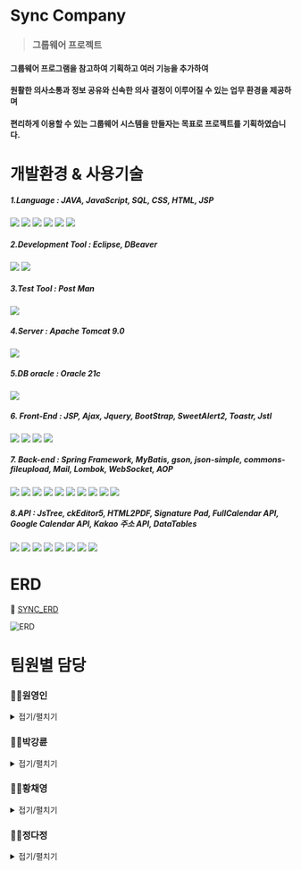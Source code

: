 # Sync Company
> ### 그룹웨어 프로젝트
 #### 그룹웨어 프로그램을 참고하여 기획하고 여러 기능을 추가하여
 #### 원활한 의사소통과 정보 공유와 신속한 의사 결정이 이루어질 수 있는 업무 환경을 제공하며
 
#### 편리하게 이용할 수 있는 그룹웨어 시스템을 만들자는 목표로 프로젝트를 기획하였습니다.



# 개발환경 & 사용기술

##### *1.Language* : JAVA, JavaScript, SQL, CSS, HTML, JSP
![](https://img.shields.io/badge/Java-ED8B00?style=for-the-badge&logo=openjdk&logoColor=white)
![](https://img.shields.io/badge/JavaScript-F7DF1E?style=for-the-badge&logo=JavaScript&logoColor=white)
<img src="https://img.shields.io/badge/sql-5294E2?style=for-the-badge&logo&logo=sql&logoColor=white"/>
<img src="https://img.shields.io/badge/CSS3-1572B6?style=for-the-badge&logo=CSS3&logoColor=white">
<img src="https://img.shields.io/badge/HTML5-E34F26?style=for-the-badge&logo=HTML5&logoColor=white">
<img src="https://img.shields.io/badge/jsp-4A154B?style=for-the-badge&logo&logo=jsp&logoColor=white"/>

##### *2.Development Tool* : Eclipse, DBeaver
![](https://img.shields.io/badge/Eclipse-2C2255?style=for-the-badge&logo=eclipse&logoColor=white)
<img src="https://img.shields.io/badge/dbeaver-382923?style=for-the-badge&logo&logo=dbeaver&logoColor=white"/>

##### *3.Test Tool* : Post Man
![](https://img.shields.io/badge/Postman-FF6C37?style=for-the-badge&logo=postman&logoColor=white)
##### *4.Server* : Apache Tomcat 9.0
<img src="https://img.shields.io/badge/Apache Tomcat-F8DC75?style=for-the-badge&logo=apachetomcat&logoColor=black"/>

##### *5.DB oracle* : Oracle 21c
![](https://img.shields.io/badge/Oracle-F80000?style=for-the-badge&logo=Oracle&logoColor=white)

##### *6. Front-End* : JSP, Ajax, Jquery, BootStrap, SweetAlert2, Toastr, Jstl
<img src="https://img.shields.io/badge/jsp-4A154B?style=for-the-badge&logo&logo=jsp&logoColor=white"/> <img src="https://img.shields.io/badge/ajax-5294E2?style=for-the-badge&logo&logo=jsp&logoColor=white"/>
![](https://img.shields.io/badge/jQuery-0769AD?style=for-the-badge&logo=jquery&logoColor=white)
![](https://img.shields.io/badge/Bootstrap-563D7C?style=for-the-badge&logo=bootstrap&logoColor=white)

##### *7. Back-end* : Spring Framework, MyBatis, gson, json-simple, commons-fileupload, Mail, Lombok, WebSocket, AOP
![](https://img.shields.io/badge/Spring-6DB33F?style=for-the-badge&logo=spring&logoColor=white)
<img src="https://img.shields.io/badge/mybatis-3E4348?style=for-the-badge&logo&logo=jsp&logoColor=white"/>
<img src="https://img.shields.io/badge/JSON-000000?style=for-the-badge&logo=json&logoColor=white"/>
<img src="https://img.shields.io/badge/gson-3E4348?style=for-the-badge&logo&logo=gson&logoColor=white"/>
<img src="https://img.shields.io/badge/json simple-3E4348?style=for-the-badge&logo&logo=jsp&logoColor=white"/>
<img src="https://img.shields.io/badge/commons fileupload-3E4348?style=for-the-badge&logo&logo=jsp&logoColor=white"/>
<img src="https://img.shields.io/badge/Mail-3E4348?style=for-the-badge&logo&logo=jsp&logoColor=white"/>
<img src="https://img.shields.io/badge/lombok-3E4348?style=for-the-badge&logo&logo=jsp&logoColor=white"/>
<img src="https://img.shields.io/badge/websocket-3E4348?style=for-the-badge&logo&logo=jsp&logoColor=white"/>
<img src="https://img.shields.io/badge/aop-3E4348?style=for-the-badge&logo&logo=jsp&logoColor=white"/>

##### *8.API* : JsTree, ckEditor5, HTML2PDF, Signature Pad, FullCalendar API, Google Calendar API, Kakao 주소 API, DataTables
<img src="https://img.shields.io/badge/JsTree-3E4348?style=for-the-badge&logo&logo=jsp&logoColor=white"/> <img src="https://img.shields.io/badge/ckEditor5-3E4348?style=for-the-badge&logo&logo=jsp&logoColor=white"/> <img src="https://img.shields.io/badge/HTML2PDF-3E4348?style=for-the-badge&logo&logo=jsp&logoColor=white"/>
<img src="https://img.shields.io/badge/Signature Pad-3E4348?style=for-the-badge&logo&logo=jsp&logoColor=white"/>
<img src="https://img.shields.io/badge/FullCalendar API-3E4348?style=for-the-badge&logo&logo=jsp&logoColor=white"/>
<img src="https://img.shields.io/badge/Google Calendar API-3E4348?style=for-the-badge&logo&logo=jsp&logoColor=white"/>
<img src="https://img.shields.io/badge/Kakao API-3E4348?style=for-the-badge&logo&logo=jsp&logoColor=white"/>
<img src="https://img.shields.io/badge/DataTables-3E4348?style=for-the-badge&logo&logo=jsp&logoColor=white"/>

# ERD
🔗 <a href='https://www.erdcloud.com/d/MMSG4eG222dtiaqq8'>SYNC_ERD</a>

![ERD](https://github.com/user-attachments/assets/79cd147f-5eee-4b18-b7bb-df5a87d4ca1c)


# 팀원별 담당
### 🧑‍💻원영인
 <details>
  <summary>접기/펼치기</summary>
  
#### - Git 관리 : repository 생성 및 Github를 통한 형상관리

#### - DB 설계 담당 : 관계형 데이터베이스 설계 / ERD를 통한 물리 DB 설계 및 구축, 관리

#### - UI 설계 및 구현

 #### 📂자유게시판
###### 
  (https://github.com/Burgessi/Sync/tree/main/Sync/src/main/java/com/pro/sync/board)
 ![다운](https://github.com/user-attachments/assets/aabcb7bf-c712-42aa-b6c2-d692bd44b672)
 
  * #### 조회/상세보기/작성/수정/삭제 구현
    * ###### commons-fileupload 업로드 / 다운로드 구현, ckEditor5 사용
  * #### 페이징/체크박스/검색/댓글(생성/수정/삭제) 구현
    * ###### Gson으로 검색 기능 구현 
 #### 📂공지게시판
###### 
  (https://github.com/Burgessi/Sync/tree/main/Sync/src/main/java/com/pro/sync/notice)
  ![공지](https://github.com/user-attachments/assets/a4d5ecf0-bb23-4368-b05e-87d694a31fd5)
 
  * #### 조회/상세보기/작성/수정/삭제 구현
     * ###### 관리자가 상단에 5개까지 고정/내리기 기능 구현, ckEditor5 사용
   * #### 페이징/체크박스/검색 기능 구현
     * ###### Gson으로 검색 기능 구현 
 #### 📂일정관리
 ###### 
  (https://github.com/Burgessi/Sync/tree/main/Sync/src/main/java/com/pro/sync/plan)
  ![예약](https://github.com/user-attachments/assets/9b6e1de1-432d-4dc3-ab72-c289094a6b90)
 
   * #### FullCalendar API를 이용하여 캘린더 구현
   * #### 조회/등록/수정/삭제 구현
      * ###### Ajax를 이용한 비동기 통신
 #### 📂시설예약
  ###### 
  (https://github.com/Burgessi/Sync/tree/main/Sync/src/main/java/com/pro/sync/reservations)
 ![시설예약](https://github.com/user-attachments/assets/b7de7d1b-1806-4367-9a84-6fedaed48a0c)
 
   * #### FullCalendar API를 이용하여 전체 예약현황 구현
   * #### 회의실 리스트 조회/생성/수정/삭제 구현
      * ###### 자신이 예약한 회의실 리스트 조회 / 현재 사용 중인 회의실 리스트 조회 / 예약 시 시간대 중복검사 기능 구현

  </details>
  
### 🧑‍💻박강륜
 <details>
  <summary>접기/펼치기</summary>

#### - DB 설계 담당 : 관계형 데이터베이스 설계 / ERD를 통한 물리 DB 설계 및 구축, 관리

#### - UI 설계 및 구현

 #### 📂전자결재
 ###### 
  (https://github.com/Burgessi/Sync/tree/main/Sync/src/main/java/com/pro/sync/approval)
  <img width="943" alt="전자결재" src="https://github.com/user-attachments/assets/f2bb3fbd-297f-4e30-9523-92ce32e8a9d4">

 * #### 전자결재 공통 기능
    * ###### DataTables API를 통한 결재 목록 검색 및 페이징
 * #### 기안문 작성
    * ###### Datepicker를 활용한 날짜 설정
    * ###### Jstree를 통한 결재자, 참조자 지정
    * ###### 임시저장 / 상신 기능
 * #### 기안 문서함
    * ###### 결재가 이루어지지 않은 상태에서만 내용 수정 및 결재 회수
    * ###### 결재 완료 시 HTML2PDF를 통한 PDF저장
 * #### 수신 문서함
    * ###### 결재자의 경우 결재 순서일 때에만 문서 조회 가능
    * ###### 결재 승인 시 signature_pad를 통한 서명 입력 기능 구현 / 결재 반려 기능
 * #### 임시 저장함
    * ###### 임시저장된 문서를 계속 작성 / 회수
    * ###### 계속 작성 시 결재선 재지정을 통한 문서 상신
 #### 📂채팅
 ###### 
  (https://github.com/Burgessi/Sync/tree/main/Sync/src/main/java/com/pro/sync/chat)
  <img width="944" alt="채팅" src="https://github.com/user-attachments/assets/811ce3f7-6467-4142-b369-0b356cd23c37">

 * #### Spring Websocket을 이용한 실시간 그룹 채팅
 * #### 채팅방 생성/사원 초대/채팅방 나가기 기능 구현
 * #### 채팅 참여자 목록 표시
</details>
    
### 👩‍💻황채영
 <details>
  <summary>접기/펼치기</summary>
	 
#### - DB 설계 담당 : 관계형 데이터베이스 설계 / ERD를 통한 물리 DB 설계 및 구축, 관리

#### - UI 설계 및 구현

 #### 📂인사관리
 
#### 전체 사원 조회
  * ###### DataTables API를 통한 결재 목록 검색 및 페이징
![KakaoTalk_20240913_143319731](https://github.com/user-attachments/assets/6ad9d086-2923-414a-9592-317a492bb7dd)



#### 관리자 모드(사원 등록, 수정, 삭제)와 사용자 모드 구분  
* ###### Ajax를 이용한 비동기 통신
![KakaoTalk_20240913_143311417](https://github.com/user-attachments/assets/8e6486f1-223c-487e-bdd7-61d501f08125)



 #### 재직증명서 출력
 * ###### 출력 용도, 희망 부수 선택 시  HTML2PDF를 통한 PDF 저장
![KakaoTalk_20240913_151215638](https://github.com/user-attachments/assets/633498e2-cb04-43fd-b6c3-45e68b152dec)



 #### 📂알림
###### DB를 통해 사용자 관련 알림 수신 가능(결재 승인/반려, 댓글 등)/ Ajax
![KakaoTalk_20240913_143319731_01](https://github.com/user-attachments/assets/ce4042e2-652a-4edf-85fb-a72d5da740ea)

 
   </details>
   
### 👩‍💻정다정
 <details>
  <summary>접기/펼치기</summary>
	 
#### - DB 설계 담당 : 관계형 데이터베이스 설계 / ERD를 통한 물리 DB 설계 및 구축, 관리

#### - UI 설계 및 구현

 #### 📂로그인/로그아웃
 * #### 비밀번호 암호화
	 * ##### Spring Secutrity를 이용해 암호화된 비밀번호로 로그인 실행
 * #### 비밀번호 분실 시 임시 비밀번호 발급
	 * ##### SecureRandom로 난수 생성하여 임시 비밀번호 생성
	 * ##### Spring Secutrity를 이용해 암호화하여 DB에 저장
	 * ##### SMTP / JavaMailSender 이용하여 생성된 임시 비밀번호 이메일로 전송
 * #### 개인정보 변동 시 로그인 세션 갱신
	 * ##### AOP를 이용해 세션 갱신 작업 수행

 #### 📂근태관리

 * #### 출근/퇴근 기록
	 * ##### AJAX
 ![출퇴근버튼](https://github.com/user-attachments/assets/a0139a4c-d3d2-404a-9322-0b4b4925e937)
 * #### 주간/월간 누적 근무 시간 및 초과 근무 시간 조회
	 * ##### Chart.js
  ![근태현황](https://github.com/user-attachments/assets/ebcb3087-8223-44ca-8c41-35d2beefed4e)
 #### 📂마이페이지
 * #### 개인 정보 조회/수정
	 * ##### AJAX / commons-fileupload / 다음 주소 API

   </details>


  

